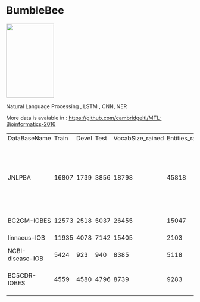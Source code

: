 # BumbleBee
<img src="https://user-images.githubusercontent.com/25641555/76114333-d7a63480-5fb3-11ea-96e1-8d2ff27c4a7f.png" width="128" height="200" />

Natural Language Processing , LSTM , CNN, NER

More data is avaiable in : https://github.com/cambridgeltl/MTL-Bioinformatics-2016

<table style="border-collapse: collapse; border: none; border-spacing: 0px;">
	<tr>
		<td style="padding-right: 3pt; padding-left: 3pt;">
			DataBaseName
		</td>
		<td style="padding-right: 3pt; padding-left: 3pt;">
			Train
		</td>
		<td style="padding-right: 3pt; padding-left: 3pt;">
			Devel
		</td>
		<td style="padding-right: 3pt; padding-left: 3pt;">
			Test
		</td>
		<td style="padding-right: 3pt; padding-left: 3pt;">
			VocabSize_rained
		</td>
		<td style="padding-right: 3pt; padding-left: 3pt;">
			Entities_rained
		</td>
		<td style="padding-right: 3pt; padding-left: 3pt;">
		</td>
		<td style="padding-right: 3pt; padding-left: 3pt;">
		</td>
	</tr>
	<tr>
		<td style="padding-right: 3pt; padding-left: 3pt;">
			JNLPBA
		</td>
		<td style="padding-right: 3pt; padding-left: 3pt;">
			16807
		</td>
		<td style="padding-right: 3pt; padding-left: 3pt;">
			1739
		</td>
		<td style="padding-right: 3pt; padding-left: 3pt;">
			3856
		</td>
		<td style="padding-right: 3pt; padding-left: 3pt;">
			18798
		</td>
		<td style="padding-right: 3pt; padding-left: 3pt;">
			45818
		</td>
		<td style="padding-right: 3pt; padding-left: 3pt;">
			Gene/Protein
		</td>
		<td style="padding-right: 3pt; padding-left: 3pt;">
			{dna': 8392, 'protein': 27032, 'cell_ype': 6177, 'cell_ine': 3380, 'rna': 837}
		</td>
	</tr>
	<tr>
		<td style="padding-right: 3pt; padding-left: 3pt;">
			BC2GM-IOBES
		</td>
		<td style="padding-right: 3pt; padding-left: 3pt;">
			12573
		</td>
		<td style="padding-right: 3pt; padding-left: 3pt;">
			2518
		</td>
		<td style="padding-right: 3pt; padding-left: 3pt;">
			5037
		</td>
		<td style="padding-right: 3pt; padding-left: 3pt;">
			26455
		</td>
		<td style="padding-right: 3pt; padding-left: 3pt;">
			15047
		</td>
		<td style="padding-right: 3pt; padding-left: 3pt;">
			Gene
		</td>
		<td style="padding-right: 3pt; padding-left: 3pt;">
			{gene': 15047}
		</td>
	</tr>
	<tr>
		<td style="padding-right: 3pt; padding-left: 3pt;">
			linnaeus-IOB
		</td>
		<td style="padding-right: 3pt; padding-left: 3pt;">
			11935
		</td>
		<td style="padding-right: 3pt; padding-left: 3pt;">
			4078
		</td>
		<td style="padding-right: 3pt; padding-left: 3pt;">
			7142
		</td>
		<td style="padding-right: 3pt; padding-left: 3pt;">
			15405
		</td>
		<td style="padding-right: 3pt; padding-left: 3pt;">
			2103
		</td>
		<td style="padding-right: 3pt; padding-left: 3pt;">
			Species
		</td>
		<td style="padding-right: 3pt; padding-left: 3pt;">
			{species': 2103}
		</td>
	</tr>
	<tr>
		<td style="padding-right: 3pt; padding-left: 3pt;">
			NCBI-disease-IOB
		</td>
		<td style="padding-right: 3pt; padding-left: 3pt;">
			5424
		</td>
		<td style="padding-right: 3pt; padding-left: 3pt;">
			923
		</td>
		<td style="padding-right: 3pt; padding-left: 3pt;">
			940
		</td>
		<td style="padding-right: 3pt; padding-left: 3pt;">
			8385
		</td>
		<td style="padding-right: 3pt; padding-left: 3pt;">
			5118
		</td>
		<td style="padding-right: 3pt; padding-left: 3pt;">
			Disease
		</td>
		<td style="padding-right: 3pt; padding-left: 3pt;">
			{disease': 5118}
		</td>
	</tr>
	<tr>
		<td style="padding-right: 3pt; padding-left: 3pt;">
			BC5CDR-IOBES
		</td>
		<td style="padding-right: 3pt; padding-left: 3pt;">
			4559
		</td>
		<td style="padding-right: 3pt; padding-left: 3pt;">
			4580
		</td>
		<td style="padding-right: 3pt; padding-left: 3pt;">
			4796
		</td>
		<td style="padding-right: 3pt; padding-left: 3pt;">
			8739
		</td>
		<td style="padding-right: 3pt; padding-left: 3pt;">
			9283
		</td>
		<td style="padding-right: 3pt; padding-left: 3pt;">
			Drug/Chem.
		</td>
		<td style="padding-right: 3pt; padding-left: 3pt;">
			{chemical': 5185, 'disease': 4098}
		</td>
	</tr>
</table>
